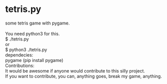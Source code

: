 # tetris.py
some tetris game with pygame.
<br>
<br>
You need python3 for this.
<br>
$ ./tetris.py
<br>
or
<br>
$ python3 ./tetris.py
<br>
dependecies:
<br>
pygame (pip install pygame)
<br>
Contributions:
<br>
It would be awesome if anyone would contribute to this silly project.
<br>
If you want to contribute, you can, anything goes, break my game, anything.
